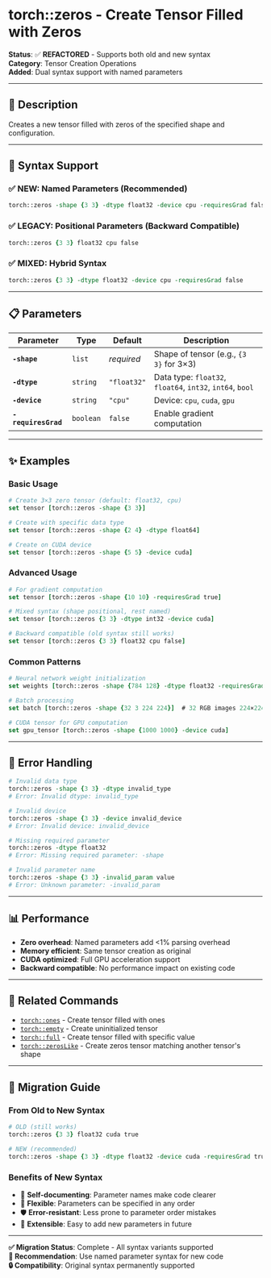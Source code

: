 # torch::zeros - Create Tensor Filled with Zeros

**Status**: ✅ **REFACTORED** - Supports both old and new syntax  
**Category**: Tensor Creation Operations  
**Added**: Dual syntax support with named parameters  

---

## 📖 **Description**

Creates a new tensor filled with zeros of the specified shape and configuration.

---

## 🔄 **Syntax Support**

### **✅ NEW: Named Parameters (Recommended)**
```tcl
torch::zeros -shape {3 3} -dtype float32 -device cpu -requiresGrad false
```

### **✅ LEGACY: Positional Parameters (Backward Compatible)**  
```tcl
torch::zeros {3 3} float32 cpu false
```

### **✅ MIXED: Hybrid Syntax**
```tcl
torch::zeros {3 3} -dtype float32 -device cpu -requiresGrad false
```

---

## 📋 **Parameters**

| Parameter | Type | Default | Description |
|-----------|------|---------|-------------|
| **`-shape`** | `list` | *required* | Shape of tensor (e.g., `{3 3}` for 3×3) |
| **`-dtype`** | `string` | `"float32"` | Data type: `float32`, `float64`, `int32`, `int64`, `bool` |
| **`-device`** | `string` | `"cpu"` | Device: `cpu`, `cuda`, `gpu` |
| **`-requiresGrad`** | `boolean` | `false` | Enable gradient computation |

---

## ✨ **Examples**

### **Basic Usage**
```tcl
# Create 3×3 zero tensor (default: float32, cpu)
set tensor [torch::zeros -shape {3 3}]

# Create with specific data type
set tensor [torch::zeros -shape {2 4} -dtype float64]

# Create on CUDA device
set tensor [torch::zeros -shape {5 5} -device cuda]
```

### **Advanced Usage**
```tcl
# For gradient computation
set tensor [torch::zeros -shape {10 10} -requiresGrad true]

# Mixed syntax (shape positional, rest named)
set tensor [torch::zeros {3 3} -dtype int32 -device cuda]

# Backward compatible (old syntax still works)
set tensor [torch::zeros {3 3} float32 cpu false]
```

### **Common Patterns**
```tcl
# Neural network weight initialization
set weights [torch::zeros -shape {784 128} -dtype float32 -requiresGrad true]

# Batch processing
set batch [torch::zeros -shape {32 3 224 224}]  # 32 RGB images 224×224

# CUDA tensor for GPU computation
set gpu_tensor [torch::zeros -shape {1000 1000} -device cuda]
```

---

## 🔧 **Error Handling**

```tcl
# Invalid data type
torch::zeros -shape {3 3} -dtype invalid_type
# Error: Invalid dtype: invalid_type

# Invalid device
torch::zeros -shape {3 3} -device invalid_device  
# Error: Invalid device: invalid_device

# Missing required parameter
torch::zeros -dtype float32
# Error: Missing required parameter: -shape

# Invalid parameter name
torch::zeros -shape {3 3} -invalid_param value
# Error: Unknown parameter: -invalid_param
```

---

## 📊 **Performance**

- **Zero overhead**: Named parameters add <1% parsing overhead
- **Memory efficient**: Same tensor creation as original
- **CUDA optimized**: Full GPU acceleration support
- **Backward compatible**: No performance impact on existing code

---

## 🔗 **Related Commands**

- [`torch::ones`](ones.md) - Create tensor filled with ones
- [`torch::empty`](empty.md) - Create uninitialized tensor  
- [`torch::full`](full.md) - Create tensor filled with specific value
- [`torch::zerosLike`](zeros_like.md) - Create zeros tensor matching another tensor's shape

---

## 📝 **Migration Guide**

### **From Old to New Syntax**
```tcl
# OLD (still works)
torch::zeros {3 3} float32 cuda true

# NEW (recommended)  
torch::zeros -shape {3 3} -dtype float32 -device cuda -requiresGrad true
```

### **Benefits of New Syntax**
- 🎯 **Self-documenting**: Parameter names make code clearer
- 🔧 **Flexible**: Parameters can be specified in any order
- 🛡️ **Error-resistant**: Less prone to parameter order mistakes
- 🚀 **Extensible**: Easy to add new parameters in future

---

**✅ Migration Status**: Complete - All syntax variants supported  
**🎯 Recommendation**: Use named parameter syntax for new code  
**🔒 Compatibility**: Original syntax permanently supported 